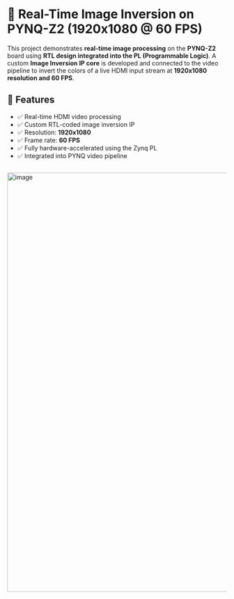 # 🎥 Real-Time Image Inversion on PYNQ-Z2 (1920x1080 @ 60 FPS)

This project demonstrates **real-time image processing** on the **PYNQ-Z2** board using **RTL design integrated into the PL (Programmable Logic)**. A custom **Image Inversion IP core** is developed and connected to the video pipeline to invert the colors of a live HDMI input stream at **1920x1080 resolution and 60 FPS**.

## 🔧 Features

- ✅ Real-time HDMI video processing  
- ✅ Custom RTL-coded image inversion IP  
- ✅ Resolution: **1920x1080**  
- ✅ Frame rate: **60 FPS**  
- ✅ Fully hardware-accelerated using the Zynq PL  
- ✅ Integrated into PYNQ video pipeline  

## 
<img width="1280" height="963" alt="image" src="https://github.com/user-attachments/assets/775b9140-dfc3-4059-ab1e-8935e5f39c39" />
